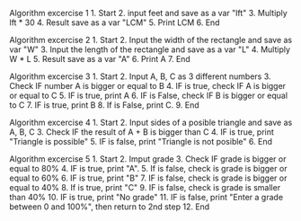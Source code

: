 Algorithm excercise 1
    1. Start
    2. input feet and save as a var "lft"
    3. Multiply lft * 30
    4. Result save as a var "LCM"
    5. Print LCM
    6. End

Algorithm excercise 2
    1. Start
    2. Input the width of the rectangle and save as var "W"
    3. Input the length of the rectangle and save as a var "L"
    4. Multiply W * L
    5. Result save as a var "A"
    6. Print A
    7. End

Algorithm excercise 3
    1. Start
    2. Input A, B, C as 3 different numbers
    3. Check IF number A is bigger or equal to B
        4. IF is true, check IF A is bigger or equal to C
            5. IF is true, print A
        6. IF is False, check IF B is bigger or equal to C
            7. IF is true, print B
        8. If is False, print C.
    9. End

Algorithm excercise 4
    1. Start
    2. Input sides of a posible triangle and save as A, B, C
    3. Check IF the result of A + B is bigger than C
        4. IF is true, print "Triangle is possible"
        5. IF is false, print "Triangle is not posible"
    6. End

 Algorithm excercise 5
    1. Start
    2. Imput grade
    3. Check IF grade is bigger or equal to 80%
        4. IF is true, print "A".
        5. If is false, check is grade is bigger or equal to 60%
            6. IF is true, print "B"
        7. IF is false, check is grade is bigger or equal to 40%
            8. If is true, print "C"
        9. IF is false, check is grade is smaller than 40%
            10. IF is true, print "No grade"
        11. IF is false, print "Enter a grade between 0 and 100%", then return to 2nd step
    12. End
    
